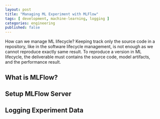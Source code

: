 ```yaml
---
layout: post
title: "Managing ML Experiment with MLFlow"
tags: [ development, machine-learning, logging ]
categories: engineering
published: false
---
```


How can we manage ML lifecycle? Keeping track only the source code in a repository, like in the software lifecycle management, is not enough as we cannot reproduce exactly same result. To reproduce a version in ML lifecycle, the deliverable must contains the source code, model artifacts, and the performance result. 

<!--more-->

## What is MLFlow?

## Setup MLFlow Server

## Logging Experiment Data